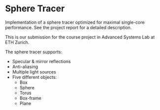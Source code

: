 # Sphere Tracer

Implementation of a sphere tracer optimized for maximal single-core performance.
See the project report for a detailed description.

This is our submission for the course project in Advanced Systems Lab at ETH Zurich.


The sphere tracer supports:
- Specular & mirror reflections
- Anti-aliasing
- Multiple light sources
- Five different objects: 
   - Box
   - Sphere
   - Torus
   - Box-frame
   - Plane

